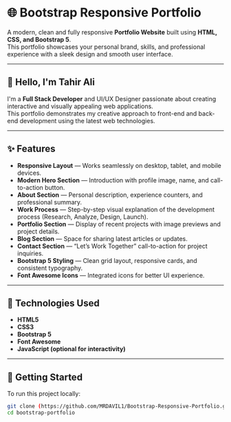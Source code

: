 # 🌐 Bootstrap Responsive Portfolio

A modern, clean and fully responsive **Portfolio Website** built using **HTML, CSS, and Bootstrap 5**.  
This portfolio showcases your personal brand, skills, and professional experience with a sleek design and smooth user interface.

---

## 👋 Hello, I'm Tahir Ali
I'm a **Full Stack Developer** and UI/UX Designer passionate about creating interactive and visually appealing web applications.  
This portfolio demonstrates my creative approach to front-end and back-end development using the latest web technologies.

---

## ✨ Features

- **Responsive Layout** — Works seamlessly on desktop, tablet, and mobile devices.  
- **Modern Hero Section** — Introduction with profile image, name, and call-to-action button.  
- **About Section** — Personal description, experience counters, and professional summary.  
- **Work Process** — Step-by-step visual explanation of the development process (Research, Analyze, Design, Launch).  
- **Portfolio Section** — Display of recent projects with image previews and project details.  
- **Blog Section** — Space for sharing latest articles or updates.  
- **Contact Section** — “Let’s Work Together” call-to-action for project inquiries.  
- **Bootstrap 5 Styling** — Clean grid layout, responsive cards, and consistent typography.  
- **Font Awesome Icons** — Integrated icons for better UI experience.

---

## 🧰 Technologies Used
- **HTML5**  
- **CSS3**  
- **Bootstrap 5**  
- **Font Awesome**  
- **JavaScript (optional for interactivity)**  

---

## 🚀 Getting Started

To run this project locally:

```bash
git clone (https://github.com/MRDAVIL1/Bootstrap-Responsive-Portfolio.git)
cd bootstrap-portfolio
